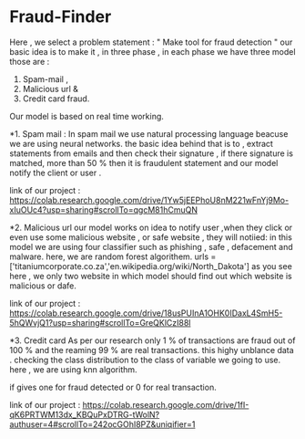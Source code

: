 # Fraud-Finder

Here , we select a problem statement : " Make tool for fraud detection "
our basic idea is to make it , in three phase , in each phase we have three model those are :
   1. Spam-mail , 
   2. Malicious url &
   3. Credit card fraud.

Our model is based on real time working.

*1. Spam mail :
In spam mail we use natural processing language beacuse we are using neural networks.
the basic idea behind that is to , extract statements from emails and then check their signature , if 
there signature is matched, more than 50 % then it is fraudulent statement and our model notify
the client or user .

link of our project : https://colab.research.google.com/drive/1Yw5jEEPhoU8nM221wFnYj9Mo-xIuOUc4?usp=sharing#scrollTo=qgcM81hCmuQN

*2. Malicious url
our model works on idea to notify user ,when they click or even use some malicious website , or safe website , they will 
notiied:
in this model we are using four classifier such as phishing , safe , defacement and malware.
here, we are random forest algorithem.
urls = ['titaniumcorporate.co.za','en.wikipedia.org/wiki/North_Dakota']
as you see here , we only two website  in which model should find out which website is malicious or dafe.

link of our project : https://colab.research.google.com/drive/18usPUInA1OHK0IDaxL4SmH5-5hQWvjQ1?usp=sharing#scrollTo=GreQKlCzI88l

*3. Credit card 
As per our research only 1 % of transactions are fraud out of 100 % and the reaming 99 % are real transactions.
this highy unblance data .
checking the class distribution to the class of variable we going to use.
here , we are using knn algorithm.

if gives one for fraud detected or 0 for real transaction.   

link of our project : https://colab.research.google.com/drive/1fI-qK6PRTWM13dx_KBQuPxDTRG-tWolN?authuser=4#scrollTo=242ocGOhI8PZ&uniqifier=1
